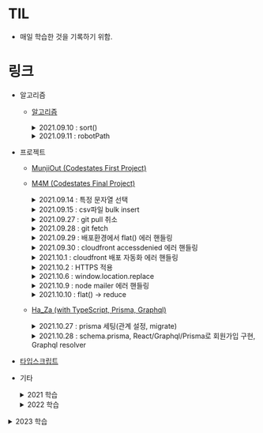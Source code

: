 # TIL

- 매일 학습한 것을 기록하기 위함.

# 링크

- 알고리즘

  - [알고리즘](https://github.com/TAETAEHO/TIL/tree/main/Algorithm)
    <details>
      <summary>2021.09.10 : sort()</summary>

    - sort((a, b) => a-b)
      - 반환값이 0보다 작으면 a를 b보다 앞에 위치시킨다.

    </details>

    <details>
      <summary>2021.09.11 : robotPath</summary>

    - robotPath
      - Y좌표 = DIR[i][0], X좌표 = DIR[i][1]
      - queue 이용
      </details>

  - 프로젝트

    - [MunjiOut (Codestates First Project)](https://github.com/TAETAEHO/TIL/blob/main/Project/note.md)
    - [M4M (Codestates Final Project)](https://github.com/codestates/M4M)

        <details>
        <summary>2021.09.14 : 특정 문자열 선택</summary>
        
      - 특정문자열 선택
        - 전체선택 : ctrl + shift + l
        - 선택 : ctrl + d
        - sequelize
          - 들어가는 값을 고유한 id값과 동일하게 맞추고 싶을 때
          - 테이블.findAll({order: [["createdAt", "DESC"]],});

        </details>
        
        <details>
          <summary>2021.09.15 : csv파일 bulk insert</summary>

          - csv 파일 mysql에 insert 하는 방법
            - load data local infile '파일명'\n into table 테이블명\n fields terminated by ','
            - (https://calen.tistory.com/49)

        </details>

        <details>
          <summary>2021.09.27 : git pull 취소</summary>

          - git pull 취소
            - git reset --hard ORIG_HEAD
          - 해당되는 모든 occurence 변경
            - .replace(/[해당되는 것]/g, '변경하고자 하는 것')

        </details>

        <details>
          <summary>2021.09.28 : git fetch</summary>

          - git fetch <shortname> <branchname>
            - Remote Repository에 branch 내용을 Local Repository에 가져온다. (자동병합 x)

        </details>

        <details>
          <summary>2021.09.29 : 배포환경에서 flat() 에러 핸들링</summary>

          - A cross-origin error was thrown. React doesn't have access ~ 에러
            - JSON.parse()로 데이터를 받아오면 JSON.stringify() 해줘야한다
          - arr.flat()과 같은 개념
            - arr.reduce((acc, val) => acc.concat(val), []);

        </details>

        <details>
          <summary>2021.09.30 : cloudfront accessdenied 에러 핸들링</summary>

          - AWS cloudfront 새로고침 시 accessDenied 에러 해결(React-Route-Dom을 사용한 경우 발생하는 에러)
            - 참고자료 : https://stackoverflow.com/questions/50299204/receive-accessdenied-when-trying-to-access-a-reload-or-refresh-or-one-in-new-tab

        </details>

        <details>
          <summary>2021.10.1 : cloudfront 배포 자동화 에러 핸들링</summary>

          - AWS CloudFront를 사용하여 배포 자동화를 진행할 경우 수정사항이 적용되지 않은 문제
            - CloudFront의 캐시 정책을 수정한다
              - S3 권장 옵션(CachingOptimized)를 사용하게 되면 24시간이 지나야 수정사항이 반영된다. 이를 disabled로 설정하면 바로 적용된다.
          - Nodemailer
            - 이메일을 보내기 위한 모듈
            - 참고자료 : https://bb-library.tistory.com/106
          - ejs
            - 이메일 폼을 만들기 위한 모듈
            - 참고자료 : https://bb-library.tistory.com/106

        </details>

        <details>
          <summary>2021.10.2 : HTTPS 적용</summary>

          - HTTPS 적용
            - 커스텀 도메인을 이용하는 경우 S3, EC2 모두 커스텀 도메인으로 연결해줘야한다.

        </details>

        <details>
          <summary>2021.10.6 : window.location.replace</summary>

          - window.location.replace('경로')
            - 기존 페이지를 새로운 페이지로 변경시킨다. (새로고침)

        </details>

        <details>
          <summary>2021.10.9 : node mailer 에러 핸들링</summary>

          - Node mailer를 통해 메일 전송 구현 시 메일이 2번 가는 현상
            - mail option이라는 변수를 만들어서 sendMail 메서드에 담아 보냈다.

        </details>

        <details>
          <summary>2021.10.10 : flat() -> reduce</summary>

          - arr.flat()과 같은 개념
            - const flattened = arr => [].concat(...arr);

        </details>

      - [Ha_Za (with TypeScript, Prisma, Graphql)](https://github.com/Ha-Za/Ha-Za)

        <details>
          <summary>2021.10.27 : prisma 세팅(관계 설정, migrate)</summary>

        - 참고자료
          - migrate : https://www.prisma.io/docs/concepts/components/prisma-migrate
          - 관계 설정(one to one, one to many) : https://www.prisma.io/docs/concepts/components/prisma-schema/relations
            - one to one : ex) Post?
            - one to many : ex) Post[]
          - prisma 설치 및 node.js와 연동 : https://velog.io/@jinybear/TIL-4.-prisma-%EC%84%A4%EC%B9%98-%EB%B0%8F-node.js%EC%99%80-%EC%97%B0%EB%8F%99

        </details>

        <details>
          <summary>2021.10.28 : schema.prisma, React/Graphql/Prisma로 회원가입 구현, Graphql resolver</summary>

        - ex) id : ID! -> !(느낌표)는 필수라는 뜻
          - https://v1.prisma.io/docs/1.34/datamodel-and-migrations
        - 참고자료(회원가입 구현) : https://goo-eungs.tistory.com/34?category=882310
          - prisma-client 모듈 : prima.create 등으로 테이블에 데이터 생성 및 조회 삭제 가능
            - prisma-client 모듈 설치 안됨(20211029)
        - resolver 인자 : (parent, args, context, info)

        </details>

    - [타입스크립트](https://github.com/TAETAEHO/TIL/tree/main/TypeScript)

    - 기타

      <details>
          <summary>2021 학습</summary>
        <details>
          <summary>2021.10.14 : raw query vs orm</summary>

      - raw query vs orm

        - orm은 query를 작성하지 않아도 데이터 추가 / 삭제 / 수정가능
        - 특정 DB에 한정되지 않기 떄문에 migration이 자유롭다
        - 성능을 요구하는 raw query가 필요하지 않은 경우 orm을 사용하는게 좋다(사견)

        </details>

        <details>
          <summary>2021.10.16 : cors란, node.js기반 웹 서비스에서 설정 방법</summary>

        - cors란 무엇이고 Node.js기반 웹 서비스에서 어떻게 설정하는지
          - same origin이 아닌 cross origin에 대해서 리소스를 요청하는 것.
          - spa, 고도화 어플리케이션 등장으로 서버 뿐만 아니라 여러 곳의 리소스를 활용하기 위한 목적
          - 응답헤더에 Access-Control-Allow-Origin을 사용하여 허용하고자 하는 도메인 또는 포트를 추가할 수 있다. \*를 사용하여 전체 도메인에 대해 허용할 수 있다.
          - cors 확장 라이브러리를 사용해서 설정할 수 있다.

        </details>

        <details>
          <summary>2021.10.18 : node.js에서 비동기의 개념</summary>

        - Node.js에서 비동기의 개념
          - node는 비동기 IO를 지원하며 Single Thread 기반으로 동작하는 서버이다.
          - node는 비동기 처리를 이벤트 방식으로 처리한다.
          - 클라이언트측의 요청을 비동기로 처리하기 위해 요청을 서버 내부에 메시지 형태로 전달한다.
          - 서버 내부에서 이 메시지를 이벤트 루프가 처리하게 된다.
          - 이벤트 루프가 처리하는 도중 제어권은 다음 요청에게 넘어가며 이전 요청이 완료됐을 경우 콜백 함수를 호출하여 처리완료를 호출측에 전달한다.

        </details>

        <details>
          <summary>2021.10.19 : 객체지향 3대 특징</summary>

        - 캡슐화 : 객체의 속성, 메서드를 하나로 묶음
        - 상속 : 기존 클래스 재사용
        - 다형성
          - 오버로딩 : 같은 이름의 메서드를 여러 개 정의하고 다양하게 호출해서 사용.
          - 오버라이딩 : 상위 클래스의 메서드도 하위 클래스에 상속되어 사용할 수 있다.

        </details>

        <details>
          <summary>2021.10.20 : 클러스터, 넌 클러스터</summary>

        - 클러스터 인덱스
          - 데이터가 정렬되어 있는 상태로 디스크에 저장
          - 검색 속도 빠르지만 update/delete/insert 느림
        - 넌 클러스터 인덱스
          - 데이터가 정렬되어 있지 않은 상태로 디스크에 저장
          - 테이블당 여러개 생성 가능

        </details>

        <details>
          <summary>2021.10.21 : node의 장, 단점</summary>

        - 장점
          - React, Vue 등 스크립트 언어 기반으로 프론트엔드가 개발되었다면 node도 스크립트 기반 언어로 개발하기 때문에 유지보수가 쉬워진다.
          - 규모가 작은 프로젝트에서 싱글 스레드 기반으로 하기 때문에 퍼포먼스 향상이 있다.
        - 단점
          - 출시된지 얼마 되지 않았기 때문에 Java, PHP 등과 같은 신뢰도 문제(현업 개발자님 의견)
          - 싱글 스레드 기반이기 때문에 대규모 프로젝트와 현업에서 사용하는 서비스를 감당하기 버거울 수 있다.

        </details>

        <details>
          <summary>2021.10.22 : 개발 방법론</summary>

        - 폭포수 모델(waterfall)
          - 선형 순차적 모델
          - 이전 단계 수행 완료 시 까지 다음 단계를 수행할 수 없으므로 규모가 큰 프로젝트나 고객의 요구사항이 자주 변경되는 프로젝트에 부적합
        - 애자일
          - 일정한 주기로 프로토타입을 만들어 고객의 요구사항이 있을때마다 반영하는 방식
          - 스크럼 : Sprint 중심, 매일 정해진 장소 정해진 시간에 팀 단위 개발

        </details>

        <details>
          <summary>2021.10.23 : sequelize.define</summary>

        - const users = sequelize.define('user', {
          name : {
          type : DataTypes.STRING,
          allowNull : false
          }
          }, {timestamps : false})

        </details>

        <details>
          <summary>2021.10.24 : tsconfig.json</summary>

        - npm install -D typescript nodemon ts-node
        - npx tsc -init

        </details>

        <details>
          <summary>2021.11.2 : react-addons-update</summary>

        - npm install react-addons-update
        - 참고자료 : https://velopert.com/1015
          - 원소 제거하기 : $splice
          - 원소 수정하기 : $set

        </details>

        <details>
          <summary>2021.11.3 : toISOString</summary>

        - toISOString() 메서드는 단순화한 확장 ISO 형식(ISO 8601)의 문자열을 반환

        </details>

        <details>
          <summary>2021.11.5 : Spread syntax</summary>

        - ex -> return {...obj, something}
          - something이 이미 있을 경우 대체해줌

        </details>

        <details>
          <summary>2021.11.8 : Mocha vs Jest</summary>

        - 참고자료 : https://dailytaeho.tistory.com/6

        </details>

        <details>
          <summary>2021.11.9 : toLocaleString</summary>

        - 배열의 요소를 나타내는 문자열을 반환
        - 참고자료 : https://developer.mozilla.org/ko/docs/Web/JavaScript/Reference/Global_Objects/Array/toLocaleString

        </details>

        <details>
          <summary>2021.11.18 : Redux</summary>

        - 참고자료 : https://dailytaeho.tistory.com/7

        </details>

        <details>
          <summary>2021.11.20 : Java - abstract, interface</summary>

        - 참고자료 : https://dailytaeho.tistory.com/9

        </details>

        <details>
          <summary>2021.11.23 : dom-to-image</summary>

        - 참고자료 : https://dailytaeho.tistory.com/10

        </details>

        <details>
          <summary>2021.11.24 : SQL - replace into vs insert into</summary>

        - 참고자료 : https://dailytaeho.tistory.com/11

        </details>

        <details>
          <summary>2021.11.25 : react life cycle</summary>

        - 참고자료 : https://dailytaeho.tistory.com/12

        </details>

        <details>
          <summary>2021.12.04 : componentWillReceiveProps(newProps)</summary>

        - 참고자료 : https://dailytaeho.tistory.com/14

        </details>

        <details>
          <summary>2021.12.05 : Bitbucket에서 git clone하기(app password)</summary>

        - 참고자료 : https://dailytaeho.tistory.com/15

        </details>

        <details>
          <summary>2021.12.15 : MySQL NULL 처리</summary>

        - 참고자료 : https://dailytaeho.tistory.com/16

        </details>

        <details>
          <summary>2021.12.19 : 이벤트 루프, 태스크 큐, 호출 스택</summary>

        - 이벤트 루프
          - 이벤트 발생 시 호출할 콜백함수를 관리
          - 호출할 콜백함수의 순서를 결정한다.
        - 태스크 큐
          - 이벤트 발생 후 호출되어야 할 콜백함수들이 기다리는 공간
        - 호출 스택
          - 현재 어떤 함수가 실행되고 있는지, 함수내에 어떤 함수가 동작하고 있는지 등을 제어한다.

        </details>

        <details>
          <summary>2021.12.21 : react-csv</summary>

        - csv파일로 내려받을 수 있는 모듈
        - ```js
          import { CSVLink } from "react-csv";

          <CSVLink
            header={header}
            data={data}
            filename={"file.csv"}
            className="btn btn-primary"
            target="_blank"
          >
            csv파일 내려받기
          </CSVLink>;
          ```

        </details>

        <details>
          <summary>2021.12.25 : rest api PUT vs PATCH</summary>

        - PUT : 요청 시에 변경되지 않는 데이터가 같이 보낸다. 보내지 않은 데이터는 null 처리
        - PATCH : 요청 시에 변경되지 않는 데이터를 보내지 않아도 null 처리 되지 않는다. 변경할 데이터만 변경하고 나머지 데이터 값들은 유지된다.

        </details>
        </details>

        <details>
          <summary>2022 학습</summary>
          <details>
            <summary>2022.01.16 : HTML Tag (datalist, picture, progress, meter)</summary>

        - 참고자료 : https://dailytaeho.tistory.com/17

            </details>

            <details>
              <summary>2022.02.01 : Restful API 원리원칙</summary>

          - 클라이언트와 서버가 분리되어야한다.
          - stateless
            - Token 등 3자 인증방식으로 session을 사용하지 않는다.
          - cashable
          - 계층적 구조로 구성되어야한다.

            - 클라이언트 -> 컨트롤러 -> 서비스 -> 레파지토리 -> DB

              </details>

                <details>
                  <summary>2022.02.02 : 트랜잭션, MSA</summary>

              - MSA란?? (Microservice Architecture)

                - 하나의 큰 어플리케이션을 만들기 위해 여러개의 어플리케이션으로 잘게 쪼개서 합치는 방식

              - 트랜잭션이란?

                - DB 결과에 영향을 줄 수 있는 작업의 단위
                - 원자성(Atomicity)
                  - 트랜잭션이 DB에 모두 반영되던지 아니면 모두 반영 안되던지
                - 일관성(Consistency)
                  - 도중에 DB가 업데이트 되어도 트랜잭션의 처리 결과가 달라져서는 안된다.
                - 독립성(Isolation)
                  - 하나의 트랜잭션의 처리 결과가 다른 트랜잭션의 처리 결과에 영향을 줘서는 안된다.
                - 지속성(Durability)

                  - 트랜잭션이 성공적으로 마무리 되었을 때 그 결과는 영구적으로 반영되어야 한다.

              </details>

                <details>
                  <summary>2022.02.16 : ALGORITHM=INPLACE, LOCK=NONE으로 테이블변경하기</summary>

              - 참고자료 : https://dailytaeho.tistory.com/20

                </details>

                  <details>
                    <summary>2022.03.03 : Intellij 단축키</summary>

                - generate something : command + n
                - 클래스, 패키지 등 생성 : command + 1 -> command + n
                - 편집기로 이동 : ESC

                  </details>

                  <details>
                    <summary>2022.03.23 : 에러처리 동기 vs 비동기</summary>

                  - 동기 : try ~ catch문으로 에러 처리
                  - 비동기 : 콜백함수 내에서 에러처리 (try ~ catch문으로 잡아도 외부에서 확인이 불가능함)

                  </details>

                  <details>
                    <summary>2022.03.24 : express 유용한 내부, 외부 middleware</summary>

                  - 참고자료 : https://dailytaeho.tistory.com/22

                  </details>

                  <details>
                    <summary>2022.03.28 : Mongoose</summary>

                  - 참고자료 : https://dailytaeho.tistory.com/23

                  </details>

                  <details>
                    <summary>2022.03.29 : MongoParseError: options usecreateindex, usefindandmodify are not supported</summary>

                  - Mongoose 버전 6.0이상부터 useNewUrlParser: true, useUnifiedTopology: true, useCreateIndex: true, useFindAndModify: false는 디폴트
                  - 따라서 작성하지 않아도 되며 제거 시 정상 동작

                  </details>

                  <details>
                    <summary>2022.03.31 : SQL 최대값 행 한개 출력</summary>

                  ```sql
                    SELECT *
                    FROM TABLE
                    ORDER BY A DESC
                    LIMIT 0, 1;
                  ```

                  </details>

                  <details>
                    <summary>2022.04.06 : mongodump, mongorestore</summary>

                  - 참고자료 : https://dailytaeho.tistory.com/25

                  </details>

                  <details>
                    <summary>2022.04.07 : 'node_env'은(는) 내부 또는 외부 명령, 실행할 수 있는 프로그램, 또는 배치 파일이 아닙니다</summary>

                  - 참고자료 : https://dailytaeho.tistory.com/26

                  </details>

                  <details>
                    <summary>2022.04.11 : Azure, Azure App Service</summary>

                  - 참고자료 : https://dailytaeho.tistory.com/28

                  </details>

                  <details>
                    <summary>2022.04.12 : Azure 관련 용어</summary>

                  - 참고자료 : https://dailytaeho.tistory.com/29

                  </details>

                  <details>
                    <summary>2022.04.13 : Azure Pipelines</summary>

                  - 참고자료 : https://dailytaeho.tistory.com/30

                  </details>

                  <details>
                    <summary>2022.04.14 : MongoDB Sharding</summary>

                  - 참고자료 : https://dailytaeho.tistory.com/31

                  </details>

                  <details>
                    <summary>2022.04.18 : Mongoose Schema enum</summary>

                  - 참고자료 : https://dailytaeho.tistory.com/32

                  </details>

                  <details>
                    <summary>2022.04.19 : Mongoose Schema 생성</summary>

                  - 참고자료 : https://dailytaeho.tistory.com/33

                  </details>

                  <details>
                    <summary>2022.04.22 : mongoDB compass query</summary>

                  - 참고자료 : https://dailytaeho.tistory.com/34

                  </details>

                  <details>
                    <summary>2022.04.29 : Azure Partner Center</summary>

                  - Partner Center
                    - MS와 Customer 사이의 비즈니스 프로세스를 관리
                    - 계정관리, 보안, 데이터 관리 등

                  </details>

                  <details>
                    <summary>2022.05.02 : PowerShell에서 Azure 명령어 사용하기</summary>

                  - 참고자료 : https://dailytaeho.tistory.com/35

                  </details>

                  <details>
                    <summary>2022.05.03 : Graph API를 사용하기 위한 Token 발급</summary>

                  - 참고자료 : https://dailytaeho.tistory.com/36

                  </details>

                  <details>
                    <summary>2022.05.09 : mongoose.Schema : default: () => []</summary>

                  - 참고자료 : https://dailytaeho.tistory.com/37

                  </details>

                  <details>
                    <summary>2022.05.10 : MongoDB Aggregation : $arrayElemAt, $ifNull</summary>

                  - 참고자료 : https://dailytaeho.tistory.com/38

                  </details>

                  <details>
                    <summary>2022.05.11 : express router methods</summary>

                  - 참고자료 : https://dailytaeho.tistory.com/39

                  </details>

                  <details>
                    <summary>2022.05.25 : Joi로 validation check</summary>

                  - 참고자료 : https://dailytaeho.tistory.com/40

                  </details>

                  <details>
                    <summary>2022.06.16 : MongoDB에서 필드 update하기</summary>

                  - 참고자료 : https://dailytaeho.tistory.com/46

                  </details>

                  <details>
                    <summary>2022.07.05 : MongoDB 사칙연산 쿼리</summary>

                  - 참고자료 : https://dailytaeho.tistory.com/47

                  </details>

                  <details>
                    <summary>2022.07.26 : MongoDB 배열 필드 update</summary>

                  - 참고자료 : https://dailytaeho.tistory.com/49

                  </details>

                  <details>
                    <summary>2022.08.29 : MongoDB : Argument "docs" must be an array of documents 에러 해결</summary>

                  - 참고자료 : https://dailytaeho.tistory.com/51

                  </details>

                  <details>
                    <summary>2022.08.30 : JavaScript heap out of memory 에러 해결</summary>

                  - 참고자료 : https://dailytaeho.tistory.com/52

                  </details>

                  <details>
                    <summary>2022.09.01 : JavaScript delete 연산자</summary>

                  - 참고자료 : https://dailytaeho.tistory.com/53

                  </details>

                  <details>
                    <summary>2022.09.20 : MongoDB Query for documents array size is greater than</summary>

                  - 참고자료 : https://dailytaeho.tistory.com/55

                  </details>

          </details>

        <details>
          <summary>2023 학습</summary>
          <details>
          <summary>2023.01.26 : mongodb findOne without _id, mongodb find performance compare to aggregate</summary>

        - 참고자료 : https://dailytaeho.tistory.com/62

        </details>

        <details>
          <summary>2023.02.21 : joi 버전 업데이트로 인한 email() 메서드 에러</summary>

        - 참고자료 : https://dailytaeho.tistory.com/63

        </details>

        <details>
          <summary>2023.03.16 : DDD란?</summary>

        - 참고자료 : https://dailytaeho.tistory.com/64

        </details>

        </details>
